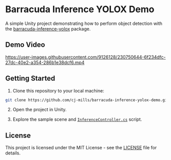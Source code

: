 # Barracuda Inference YOLOX Demo
 A simple Unity project demonstrating how to perform object detection with the [barracuda-inference-yolox](https://github.com/cj-mills/unity-barracuda-inference-yolox) package.



## Demo Video
https://user-images.githubusercontent.com/9126128/230750644-6f234dfc-27dc-40e2-a354-286b1e38dcf6.mp4



## Getting Started

1. Clone this repository to your local machine:
```bash
git clone https://github.com/cj-mills/barracuda-inference-yolox-demo.git
```
2. Open the project in Unity.

3. Explore the sample scene and [`InferenceController.cs`](https://github.com/cj-mills/barracuda-inference-yolox-demo/blob/5cdfad9df93510755dd5ace6c74fb491a3010630/Assets/Scripts/InferenceController.cs)  script.



## License

This project is licensed under the MIT License - see the [LICENSE](LICENSE) file for details.